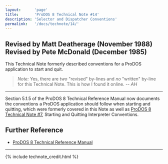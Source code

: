 ```yaml
---
layout:      'page'
title:       'ProDOS 8 Technical Note #14'
description: 'Selector and Dispatcher Conventions'
permalink:   '/docs/technote/14/'
---
```




<h2>Revised by Matt Deatherage (November 1988)
<br>Revised by Pete McDonald (December 1985)</h2>

<p>This Technical Note formerly described conventions for a ProDOS
application to start and quit.</p>

<blockquote><em>Note:</em> Yes, there are <em>two</em> "revised" by-lines and 
<em>no</em> "written" by-line for this Technical Note.  This is how I found it 
online.  <em>-- AH</em></blockquote>

<hr>

<p>Section 5.1.5 of the ProDOS 8 Technical Reference Manual now documents
the conventions a ProDOS application should follow when starting and
quitting, which were formerly covered in this Note as well as <a
href="/docs/technote/08/">ProDOS 8 Technical Note #7</a>, Starting and
Quitting Interpreter Conventions.</p>


<h2>Further Reference</h2>

<ul>
<li><a href="/docs/techref/">ProDOS 8 Technical Reference Manual</a></li>
</ul>

<hr>



{% include technote_credit.html %}

